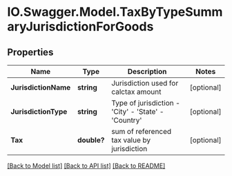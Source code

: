 # IO.Swagger.Model.TaxByTypeSummaryJurisdictionForGoods
## Properties

Name | Type | Description | Notes
------------ | ------------- | ------------- | -------------
**JurisdictionName** | **string** | Jurisdiction used for calctax amount | [optional] 
**JurisdictionType** | **string** | Type of jurisdiction - &#39;City&#39; - &#39;State&#39; - &#39;Country&#39;  | [optional] 
**Tax** | **double?** | sum of referenced tax value by jurisdiction | [optional] 

[[Back to Model list]](../README.md#documentation-for-models) [[Back to API list]](../README.md#documentation-for-api-endpoints) [[Back to README]](../README.md)

